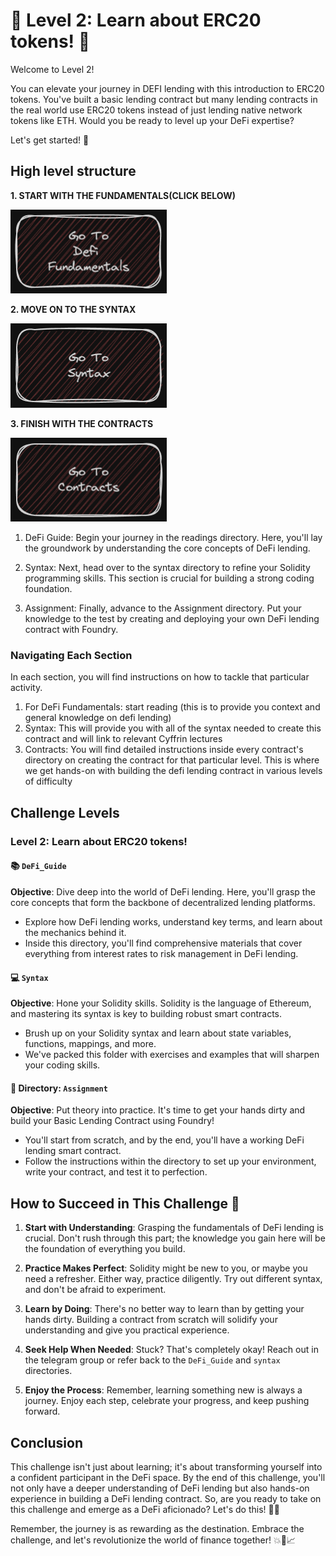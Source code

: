 # 🚀 Level 2: Learn about ERC20 tokens! 🌟
Welcome to Level 2!
 
You can elevate your journey in DEFI lending with this introduction to ERC20 tokens. You've built a basic lending contract but many lending contracts in the real world use ERC20 tokens instead of just lending native network tokens like ETH. Would you be ready to level up your DeFi expertise?

Let's get started! 💪

## High level structure
**1. START WITH THE FUNDAMENTALS(CLICK BELOW)**

[<img alt="start here" width="250px" src="../images/defi_fundamentals.png" />](./Assignment/DeFi_Guide.md)

**2. MOVE ON TO THE SYNTAX**

[<img alt="start here" width="250px" src="../images/syntax.png" />](./Assignment/Syntax.md)

**3. FINISH WITH THE CONTRACTS**

[<img alt="start here" width="250px" src="../images/contracts.png" />](./Assignment/Final-Assignment/Readme.md)

1. DeFi Guide: Begin your journey in the readings directory. Here, you'll lay the groundwork by understanding the core concepts of DeFi lending.

2. Syntax: Next, head over to the syntax directory to refine your Solidity programming skills. This section is crucial for building a strong coding foundation.

3. Assignment: Finally, advance to the Assignment directory. Put your knowledge to the test by creating and deploying your own DeFi lending contract with Foundry.

### Navigating Each Section
In each section, you will find instructions on how to tackle that particular activity.

1. For DeFi Fundamentals: start reading (this is to provide you context and general knowledge on defi lending)
2. Syntax: This will provide you with all of the syntax needed to create this contract and will link to relevant Cyffrin lectures
3. Contracts: You will find detailed instructions inside every contract's directory on creating the contract for that particular level. This is where we get hands-on with building the defi lending contract in various levels of difficulty

## Challenge Levels

### Level 2: Learn about ERC20 tokens!

#### 📚 `DeFi_Guide`
**Objective**: Dive deep into the world of DeFi lending. Here, you'll grasp the core concepts that form the backbone of decentralized lending platforms.
- Explore how DeFi lending works, understand key terms, and learn about the mechanics behind it.
- Inside this directory, you'll find comprehensive materials that cover everything from interest rates to risk management in DeFi lending.

#### 💻 `Syntax`
**Objective**: Hone your Solidity skills. Solidity is the language of Ethereum, and mastering its syntax is key to building robust smart contracts.
- Brush up on your Solidity syntax and learn about state variables, functions, mappings, and more.
- We've packed this folder with exercises and examples that will sharpen your coding skills. 

#### 🔧 Directory: `Assignment`
**Objective**: Put theory into practice. It's time to get your hands dirty and build your Basic Lending Contract using Foundry!
- You'll start from scratch, and by the end, you'll have a working DeFi lending smart contract.
- Follow the instructions within the directory to set up your environment, write your contract, and test it to perfection.

## How to Succeed in This Challenge 🌟

1. **Start with Understanding**: Grasping the fundamentals of DeFi lending is crucial. Don't rush through this part; the knowledge you gain here will be the foundation of everything you build.

2. **Practice Makes Perfect**: Solidity might be new to you, or maybe you need a refresher. Either way, practice diligently. Try out different syntax, and don't be afraid to experiment.

3. **Learn by Doing**: There's no better way to learn than by getting your hands dirty. Building a contract from scratch will solidify your understanding and give you practical experience.

4. **Seek Help When Needed**: Stuck? That's completely okay! Reach out in the telegram group or refer back to the `DeFi_Guide` and `syntax` directories.

5. **Enjoy the Process**: Remember, learning something new is always a journey. Enjoy each step, celebrate your progress, and keep pushing forward.

## Conclusion

This challenge isn't just about learning; it's about transforming yourself into a confident participant in the DeFi space. By the end of this challenge, you'll not only have a deeper understanding of DeFi lending but also hands-on experience in building a DeFi lending contract. So, are you ready to take on this challenge and emerge as a DeFi aficionado? Let's do this! 🚀🌟

Remember, the journey is as rewarding as the destination. Embrace the challenge, and let's revolutionize the world of finance together! 💥💼📈

